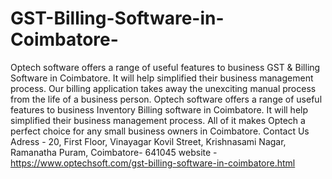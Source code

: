 # GST-Billing-Software-in-Coimbatore-
Optech software offers a range of useful features to business GST &amp; Billing Software in Coimbatore. It will help simplified their business management process. Our billing application takes away the unexciting manual process from the life of a business person. Optech software offers a range of useful features to business Inventory Billing software in Coimbatore. It will help simplified their business management process. All of it makes Optech a perfect choice for any small business owners in Coimbatore. Contact Us  Adress - 20, First Floor, Vinayagar Kovil Street, Krishnasami Nagar,  Ramanatha Puram, Coimbatore- 641045 website - https://www.optechsoft.com/gst-billing-software-in-coimbatore.html
